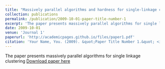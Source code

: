 ```yaml
---
title: "Massively parallel algorithms and hardness for single-linkage clustering under ℓp-distances"
collection: publications
permalink: /publication/2009-10-01-paper-title-number-1
excerpt: 'The paper presents massively parallel algorithms for single linkage clustering'
date: 2009-10-01
venue: 'Journal 1'
paperurl: 'http://academicpages.github.io/files/paper1.pdf'
citation: 'Your Name, You. (2009). &quot;Paper Title Number 1.&quot; <i>Journal 1</i>. 1(1).'
---
```

The paper presents massively parallel algorithms for single linkage clustering
[Download paper here](http://academicpages.github.io/files/paper1.pdf)
